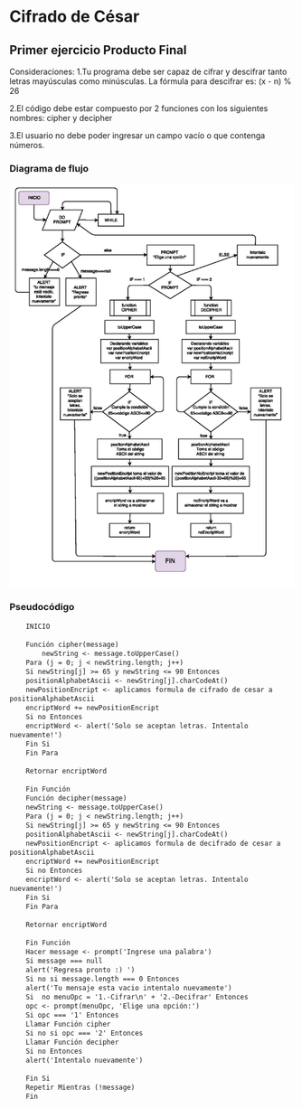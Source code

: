 # Cifrado de César

## Primer ejercicio Producto Final

Consideraciones:
1.Tu programa debe ser capaz de cifrar y descifrar tanto letras mayúsculas como minúsculas. La fórmula para descifrar es: (x - n) % 26

2.El código debe estar compuesto por 2 funciones con los siguientes nombres: cipher y decipher

3.El usuario no debe poder ingresar un campo vacío o que contenga números.

### Diagrama de flujo

![Imagen a replicar](assets/imgs/diagrama-flujo.png)

### Pseudocódigo

        INICIO

        Función cipher(message)
            newString <- message.toUpperCase()
        Para (j = 0; j < newString.length; j++)
        Si newString[j] >= 65 y newString <= 90 Entonces
        positionAlphabetAscii <- newString[j].charCodeAt()
        newPositionEncript <- aplicamos formula de cifrado de cesar a positionAlphabetAscii
        encriptWord += newPositionEncript
        Si no Entonces
        encriptWord <- alert('Solo se aceptan letras. Intentalo  nuevamente!')
        Fin Si
        Fin Para

        Retornar encriptWord

        Fin Función
        Función decipher(message)
        newString <- message.toUpperCase()
        Para (j = 0; j < newString.length; j++)
        Si newString[j] >= 65 y newString <= 90 Entonces
        positionAlphabetAscii <- newString[j].charCodeAt()
        newPositionEncript <- aplicamos formula de decifrado de cesar a positionAlphabetAscii
        encriptWord += newPositionEncript
        Si no Entonces
        encriptWord <- alert('Solo se aceptan letras. Intentalo  nuevamente!')
        Fin Si
        Fin Para

        Retornar encriptWord

        Fin Función
        Hacer message <- prompt('Ingrese una palabra')
        Si message === null
        alert('Regresa pronto :) ')
        Si no si message.length === 0 Entonces
        alert('Tu mensaje esta vacio intentalo nuevamente')
        Si  no menuOpc = '1.-Cifrar\n' + '2.-Decifrar' Entonces
        opc <- prompt(menuOpc, 'Elige una opción:')
        Si opc === '1' Entonces
        Llamar Función cipher
        Si no si opc === '2' Entonces
        Llamar Función decipher
        Si no Entonces
        alert('Intentalo nuevamente')

        Fin Si
        Repetir Mientras (!message)
        Fin